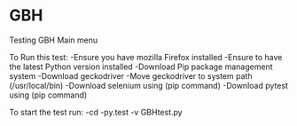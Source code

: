 # GBH
Testing GBH Main menu

To Run this test:
-Ensure you have mozilla Firefox installed
-Ensure to have the latest Python version installed
-Download Pip package management system
-Download geckodriver
-Move geckodriver to system path (/usr/local/bin)
-Download selenium using (pip command)
-Download pytest using (pip command)

To start the test run:
-cd <to the path were the test is located>
-py.test -v GBHtest.py
